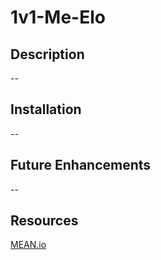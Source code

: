 # 1v1-Me-Elo

## Description
--
## Installation
--
## Future Enhancements
--
## Resources
[MEAN.io](mean.io)
